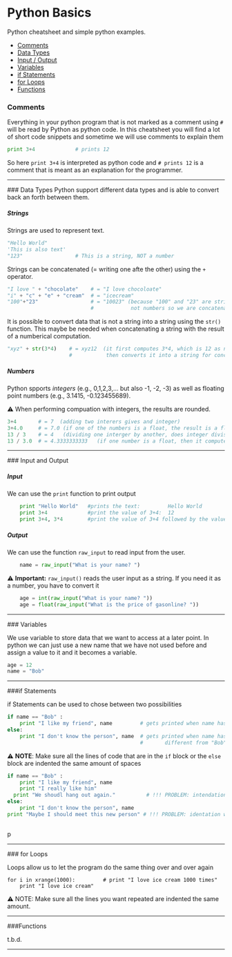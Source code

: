 



# Python Basics

Python cheatsheet and simple python examples.

* [Comments](#comments)
* [Data Types](#data_types)
* [Input / Output](#io)
* [Variables](#variables)
* [if Statements](#if_statements)
* [for Loops](#for_loops)
* [Functions](#functions)

<a name="comments"/>

### Comments <a name="comments"/>

Everything in your python program that is not marked as a comment using `#` 
will be read by Python as python code.
In this cheatsheet you will find a lot of short 
code snippets and sometime we will use comments to explain them

```python
print 3+4             # prints 12
```

So here `print 3+4` is interpreted as python code and `# prints 12` 
is a comment that is meant as an explanation for the programmer.


 -------------------------------- 
 <a name="data_types"/>
### Data Types
Python support different data types and is able to convert back an forth between them.

##### Strings 
Strings are used to represent text. 

```python
"Hello World"
'This is also text'
"123"                 # This is a string, NOT a number
```
Strings can be concatenated (= writing one afte the other) using the `+` operator.

```python
"I love " + "chocolate"    # = "I love chocoloate"
"i" + "c" + "e" + "cream"  # = "icecream"  
"100"+"23"                 # = "10023" (because "100" and "23" are strings, 
                           #            not numbers so we are concatenating, not adding)
```
It is possible to convert data that is not a string into a string using the `str()` function. 
This maybe be needed when concatenating a string with the result of a numberical computation.

```python
"xyz" + str(3*4)    # = xyz12  (it first computes 3*4, which is 12 as number, 
                    #           then converts it into a string for concatenation )
```

##### Numbers 

Python spports *integers* (e.g., 0,1,2,3,... but also -1, -2, -3) as well as
floating point numbers (e.g.,  3.1415, -0.123455689).

:warning: When performing compuation with integers, the results are rounded.

```python
3+4       # = 7  (adding two interers gives and integer)
3+4.0     # = 7.0 (if one of the numbers is a float, the result is a float
13 / 3    # = 4   (dividing one interger by another, does integer division
13 / 3.0  # = 4.3333333333   (if one number is a float, then it computes a decimal value)

```




 -------------------------------- 
 <a name="io"/>
### Input and Output

##### Input
We can use the `print` function to print output 

```python
    print "Hello World"   #prints the text:         Hello World
    print 3+4             #print the value of 3+4:  12 
    print 3+4, 3*4        #print the value of 3+4 followed by the value of 3*4:  7 12
```

##### Output
We can use the function `raw_input` to read input from the user.
```python 
    name = raw_input("What is your name? ")
```

:warning: **Important:** `raw_input()` reads the user input as a string. 
If you need it as a number, you have to convert it
```python 
    age = int(raw_input("What is your name? "))
    age = float(raw_input("What is the price of gasonline? "))
```


 -------------------------------- 
 <a name="variables"/>
### Variables 

We use variable to store data that we want to access at a later point. 
In python we can just use a new name that we have not used before and assign a value to it and it becomes a variable.

```python
age = 12
name = "Bob"
```

 -------------------------------- 
 <a name="if_statements"/>
###if Statements

if Statements can be used to chose between two possibilities

```python
if name == "Bob" :
    print "I like my friend", name         # gets printed when name has the value "Bob"
else:
    print "I don't know the person", name  # gets printed when name has a value 
                                           #       different from "Bob"
```

:warning: **NOTE**: Make sure all the lines of code that are in the `if` block or 
the `else` block are indented the same amount of spaces


```python
if name == "Bob" :
    print "I like my friend", name         
    print "I really like him" 
  print "We shoudl hang out again."          # !!! PROBLEM: intendation is wrong
else:
    print "I don't know the person", name  
print "Maybe I should meet this new person" # !!! PROBLEM: identation wrong
                                            
```
p

 -------------------------------- 
 <a name="for_loops"/>
### for Loops

Loops allow us to let the program do the same thing over and over again

```prython
for i in xrange(1000):         # print "I love ice cream 1000 times"
    print "I love ice cream"    
```
:warning: NOTE: Make sure all the lines you want repeated are indented the same amount.



 -------------------------------- 
 <a name="functions"/>
###Functions

t.b.d.

 -------------------------------- 
 

